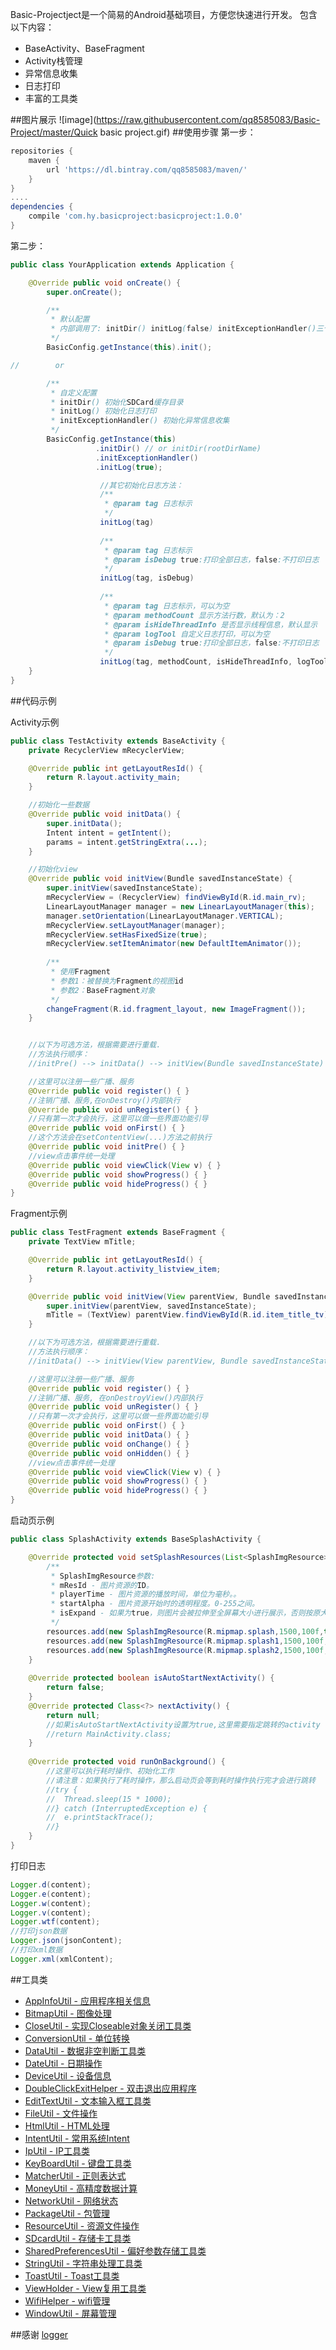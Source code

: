 Basic-Projectject是一个简易的Android基础项目，方便您快速进行开发。
包含以下内容：
- BaseActivity、BaseFragment
- Activity栈管理
- 异常信息收集
- 日志打印
- 丰富的工具类



##图片展示
![image](https://raw.githubusercontent.com/qq8585083/Basic-Project/master/Quick basic project.gif)
##使用步骤
第一步：
```gradle
repositories {
    maven {
        url 'https://dl.bintray.com/qq8585083/maven/'
    }
}
....
dependencies {
    compile 'com.hy.basicproject:basicproject:1.0.0'
}
```
第二步：
```java
public class YourApplication extends Application {

    @Override public void onCreate() {
        super.onCreate();

        /**
         * 默认配置
         * 内部调用了: initDir() initLog(false) initExceptionHandler()三个方法
         */
        BasicConfig.getInstance(this).init();

//        or

        /**
         * 自定义配置
         * initDir() 初始化SDCard缓存目录
         * initLog() 初始化日志打印
         * initExceptionHandler() 初始化异常信息收集
         */
        BasicConfig.getInstance(this)
                   .initDir() // or initDir(rootDirName)
                   .initExceptionHandler()
                   .initLog(true); 

                    //其它初始化日志方法：
                    /**
                     * @param tag 日志标示
                     */
                    initLog(tag)
                            
                    /**
                     * @param tag 日志标示
                     * @param isDebug true:打印全部日志，false:不打印日志
                     */
                    initLog(tag, isDebug)
            
                    /**
                     * @param tag 日志标示，可以为空
                     * @param methodCount 显示方法行数，默认为：2
                     * @param isHideThreadInfo 是否显示线程信息，默认显示
                     * @param logTool 自定义日志打印，可以为空
                     * @param isDebug true:打印全部日志，false:不打印日志
                     */
                    initLog(tag, methodCount, isHideThreadInfo, logTool, isDebug)
    }
}
```

##代码示例

Activity示例
```java
public class TestActivity extends BaseActivity {
    private RecyclerView mRecyclerView;

    @Override public int getLayoutResId() {
        return R.layout.activity_main;
    }

    //初始化一些数据
    @Override public void initData() {
        super.initData();
        Intent intent = getIntent();
        params = intent.getStringExtra(...);
    }

    //初始化view
    @Override public void initView(Bundle savedInstanceState) {
        super.initView(savedInstanceState);
        mRecyclerView = (RecyclerView) findViewById(R.id.main_rv);
        LinearLayoutManager manager = new LinearLayoutManager(this);
        manager.setOrientation(LinearLayoutManager.VERTICAL);
        mRecyclerView.setLayoutManager(manager);
        mRecyclerView.setHasFixedSize(true);
        mRecyclerView.setItemAnimator(new DefaultItemAnimator());
        
        /**
         * 使用Fragment
         * 参数1：被替换为Fragment的视图id
         * 参数2：BaseFragment对象
         */
        changeFragment(R.id.fragment_layout, new ImageFragment());
    }


    //以下为可选方法，根据需要进行重载.
    //方法执行顺序：
    //initPre() --> initData() --> initView(Bundle savedInstanceState) --> register()

    //这里可以注册一些广播、服务
    @Override public void register() { }
    //注销广播、服务,在onDestroy()内部执行
    @Override public void unRegister() { }
    //只有第一次才会执行，这里可以做一些界面功能引导
    @Override public void onFirst() { }
    //这个方法会在setContentView(...)方法之前执行
    @Override public void initPre() { }
    //view点击事件统一处理
    @Override public void viewClick(View v) { }
    @Override public void showProgress() { }
    @Override public void hideProgress() { }
}
```

Fragment示例
```java
public class TestFragment extends BaseFragment {
    private TextView mTitle;

    @Override public int getLayoutResId() {
        return R.layout.activity_listview_item;
    }

    @Override public void initView(View parentView, Bundle savedInstanceState) {
        super.initView(parentView, savedInstanceState);
        mTitle = (TextView) parentView.findViewById(R.id.item_title_tv);
    }

    //以下为可选方法，根据需要进行重载.
    //方法执行顺序：
    //initData() --> initView(View parentView, Bundle savedInstanceState) --> register()

    //这里可以注册一些广播、服务
    @Override public void register() { }
    //注销广播、服务, 在onDestroyView()内部执行
    @Override public void unRegister() { }
    //只有第一次才会执行，这里可以做一些界面功能引导
    @Override public void onFirst() { }
    @Override public void initData() { }
    @Override public void onChange() { }
    @Override public void onHidden() { }
    //view点击事件统一处理
    @Override public void viewClick(View v) { }
    @Override public void showProgress() { }
    @Override public void hideProgress() { }
}
```

启动页示例
```java
public class SplashActivity extends BaseSplashActivity {

    @Override protected void setSplashResources(List<SplashImgResource> resources) {
        /**
         * SplashImgResource参数:
         * mResId - 图片资源的ID。
         * playerTime - 图片资源的播放时间，单位为毫秒。。
         * startAlpha - 图片资源开始时的透明程度。0-255之间。
         * isExpand - 如果为true，则图片会被拉伸至全屏幕大小进行展示，否则按原大小展示。
         */
        resources.add(new SplashImgResource(R.mipmap.splash,1500,100f,true));
        resources.add(new SplashImgResource(R.mipmap.splash1,1500,100f,true));
        resources.add(new SplashImgResource(R.mipmap.splash2,1500,100f,true));
    }
    
    @Override protected boolean isAutoStartNextActivity() {
        return false;
    }
    @Override protected Class<?> nextActivity() {
        return null;
        //如果isAutoStartNextActivity设置为true,这里需要指定跳转的activity
        //return MainActivity.class;
    }
    
    @Override protected void runOnBackground() {
        //这里可以执行耗时操作、初始化工作
        //请注意：如果执行了耗时操作，那么启动页会等到耗时操作执行完才会进行跳转
        //try {
        //  Thread.sleep(15 * 1000);
        //} catch (InterruptedException e) {
        //  e.printStackTrace();
        //}
    }
}
```

打印日志
```java
Logger.d(content);
Logger.e(content);
Logger.w(content);
Logger.v(content);
Logger.wtf(content);
//打印json数据
Logger.json(jsonContent);
//打印xml数据
Logger.xml(xmlContent);
```

##工具类
* [AppInfoUtil - 应用程序相关信息](https://github.com/qq8585083/Basic-Project/blob/master/basicproject/src/main/java/com/hy/basicproject/utils/AppInfoUtil.java) <br/>
* [BitmapUtil - 图像处理](https://github.com/qq8585083/Basic-Project/blob/master/basicproject/src/main/java/com/hy/basicproject/utils/BitmapUtil.java) <br/>
* [CloseUtil - 实现Closeable对象关闭工具类](https://github.com/qq8585083/Basic-Project/blob/master/basicproject/src/main/java/com/hy/basicproject/utils/CloseUtil.java)<br/>
* [ConversionUtil - 单位转换](https://github.com/qq8585083/Basic-Project/blob/master/basicproject/src/main/java/com/hy/basicproject/utils/ConversionUtil.java)<br/>
* [DataUtil - 数据非空判断工具类](https://github.com/qq8585083/Basic-Project/blob/master/basicproject/src/main/java/com/hy/basicproject/utils/DataUtil.java)<br/>
* [DateUtil - 日期操作](https://github.com/qq8585083/Basic-Project/blob/master/basicproject/src/main/java/com/hy/basicproject/utils/DateUtil.java)<br/>
* [DeviceUtil - 设备信息](https://github.com/qq8585083/Basic-Project/blob/master/basicproject/src/main/java/com/hy/basicproject/utils/DeviceUtil.java)<br/>
* [DoubleClickExitHelper - 双击退出应用程序](https://github.com/qq8585083/Basic-Project/blob/master/basicproject/src/main/java/com/hy/basicproject/utils/DoubleClickExitHelper.java)<br/>
* [EditTextUtil - 文本输入框工具类](https://github.com/qq8585083/Basic-Project/blob/master/basicproject/src/main/java/com/hy/basicproject/utils/EditTextUtil.java)<br/>
* [FileUtil - 文件操作](https://github.com/qq8585083/Basic-Project/blob/master/basicproject/src/main/java/com/hy/basicproject/utils/FileUtil.java)<br/>
* [HtmlUtil - HTML处理](https://github.com/qq8585083/Basic-Project/blob/master/basicproject/src/main/java/com/hy/basicproject/utils/HtmlUtil.java)<br/>
* [IntentUtil - 常用系统Intent](https://github.com/qq8585083/Basic-Project/blob/master/basicproject/src/main/java/com/hy/basicproject/utils/IntentUtil.java)<br/>
* [IpUtil - IP工具类](https://github.com/qq8585083/Basic-Project/blob/master/basicproject/src/main/java/com/hy/basicproject/utils/IpUtil.java)<br/>
* [KeyBoardUtil - 键盘工具类](https://github.com/qq8585083/Basic-Project/blob/master/basicproject/src/main/java/com/hy/basicproject/utils/KeyBoardUtil.java)<br/>
* [MatcherUtil - 正则表达式](https://github.com/qq8585083/Basic-Project/blob/master/basicproject/src/main/java/com/hy/basicproject/utils/MatcherUtil.java)<br/>
* [MoneyUtil - 高精度数据计算](https://github.com/qq8585083/Basic-Project/blob/master/basicproject/src/main/java/com/hy/basicproject/utils/MoneyUtil.java)<br/>
* [NetworkUtil - 网络状态](https://github.com/qq8585083/Basic-Project/blob/master/basicproject/src/main/java/com/hy/basicproject/utils/NetworkUtil.java)<br/>
* [PackageUtil - 包管理](https://github.com/qq8585083/Basic-Project/blob/master/basicproject/src/main/java/com/hy/basicproject/utils/PackageUtil.java)<br/>
* [ResourceUtil - 资源文件操作](https://github.com/qq8585083/Basic-Project/blob/master/basicproject/src/main/java/com/hy/basicproject/utils/ResourceUtil.java)<br/>
* [SDcardUtil - 存储卡工具类](https://github.com/qq8585083/Basic-Project/blob/master/basicproject/src/main/java/com/hy/basicproject/utils/SDcardUtil.java)<br/>
* [SharedPreferencesUtil - 偏好参数存储工具类](https://github.com/qq8585083/Basic-Project/blob/master/basicproject/src/main/java/com/hy/basicproject/utils/SharedPreferencesUtil.java)<br/>
* [StringUtil - 字符串处理工具类](https://github.com/qq8585083/Basic-Project/blob/master/basicproject/src/main/java/com/hy/basicproject/utils/StringUtil.java)<br/>
* [ToastUtil - Toast工具类](https://github.com/qq8585083/Basic-Project/blob/master/basicproject/src/main/java/com/hy/basicproject/utils/ToastUtil.java)<br/>
* [ViewHolder - View复用工具类](https://github.com/qq8585083/Basic-Project/blob/master/basicproject/src/main/java/com/hy/basicproject/utils/ViewHolder.java)<br/>
* [WifiHelper - wifi管理](https://github.com/qq8585083/Basic-Project/blob/master/basicproject/src/main/java/com/hy/basicproject/utils/WifiHelper.java)<br/>
* [WindowUtil - 屏幕管理](https://github.com/qq8585083/Basic-Project/blob/master/basicproject/src/main/java/com/hy/basicproject/utils/WindowUtil.java)<br/>

##感谢
[logger](https://github.com/orhanobut/logger)
